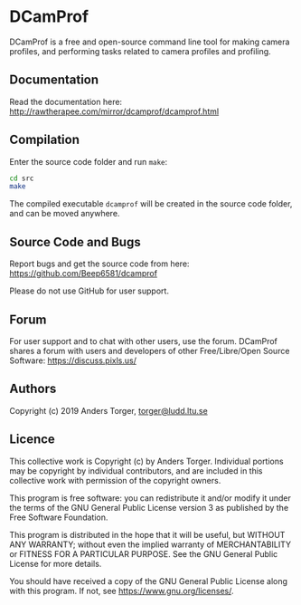 # DCamProf

DCamProf is a free and open-source command line tool for making camera profiles, and performing tasks related to camera profiles and profiling.

## Documentation

Read the documentation here:
http://rawtherapee.com/mirror/dcamprof/dcamprof.html

## Compilation

Enter the source code folder and run `make`:
```bash
cd src
make
```

The compiled executable `dcamprof` will be created in the source code folder, and can be moved anywhere.

## Source Code and Bugs

Report bugs and get the source code from here:
https://github.com/Beep6581/dcamprof

Please do not use GitHub for user support.

## Forum

For user support and to chat with other users, use the forum. DCamProf shares a forum with users and developers of other Free/Libre/Open Source Software:
https://discuss.pixls.us/

## Authors

Copyright (c) 2019 Anders Torger, torger@ludd.ltu.se

## Licence

This collective work is Copyright (c) by Anders Torger. Individual portions may be copyright by individual contributors, and are included in this collective work with permission of the copyright owners.

This program is free software: you can redistribute it and/or modify it under the terms of the GNU General Public License version 3 as published by the Free Software Foundation.

This program is distributed in the hope that it will be useful, but WITHOUT ANY WARRANTY; without even the implied warranty of MERCHANTABILITY or FITNESS FOR A PARTICULAR PURPOSE. See the GNU General Public License for more details.

You should have received a copy of the GNU General Public License along with this program. If not, see <https://www.gnu.org/licenses/>.
